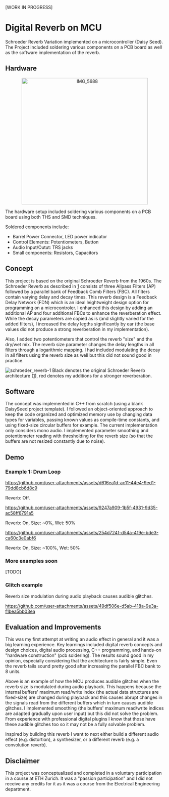 [WORK IN PROGRESS]

# Digital Reverb on MCU
Schroeder Reverb Variation implemented on a microcontroller (Daisy Seed). The Project included soldering various components on a PCB board as well as the software implementation of the reverb. 

## Hardware
<p align="center">
  <img src="https://github.com/user-attachments/assets/53c19c0d-a246-4ece-9cc3-dd77a06c6dfb"
       alt="IMG_5688"
       width="400"/>
</p>

The hardware setup included soldering various components on a PCB board using both THS and SMD techniques.

Soldered components include:
- Barrel Power Connector, LED power indicator
- Control Elements: Potentiometers, Button
- Audio Input/Outut: TRS jacks
- Small components: Resistors, Capacitors


## Concept
This project is based on the original Schroeder Reverb from the 1960s. The Schroeder Reverb as described in [1] consists of three Allpass Filters (AP) followed by a parallel bank of Feedback Comb Filters (FBC). All filters contain varying delay and decay times. This reverb design is a Feedback Delay Network (FDN) which is an ideal leightweight design option for programming on a microcontroler. I enhanced this design by adding an additional AP and four additional FBCs to enhance the reverberation effect. While the decay parameters are copied as is (and slightly varied for the added filters), I increased the delay legths significantly by ear (the base values did not produce a strong reverberation in my implementation). 

Also, I added two potentiometers that control the reverb "size" and the dry/wet mix. The reverb size parameter changes the delay lengths in all filters through a logarithmic mapping. I had included modulating the decay in all filters using the reverb size as well but this did not sound good in practice.  


![schroeder_reverb-1](https://github.com/user-attachments/assets/f9ec3a4c-8161-424d-862d-dac8188b8870)
Black denotes the original Schroeder Reverb architecture ([1]), red denotes my additions for a stronger reverberation.


## Software
The concept was implemented in C++ from scratch (using a blank DaisySeed project template). I followed an object-oriented approach to keep the code organized and optimized memory use by changing data types for variables, passing known values as compile-time constants, and using fixed-size circular buffers for example. The current implementation only considers mono audio. I implemented parameter smoothing and potentiometer reading with thresholding for the reverb size (so that the buffers are not resized constantly due to noise). 


## Demo

### Example 1: Drum Loop


https://github.com/user-attachments/assets/d616ea1d-ac11-44e4-9ed1-79dd8cb6d8c9

Reverb: Off.


https://github.com/user-attachments/assets/9247a909-1b5f-4931-9d35-ac58ff8791a5

Reverb: On, Size: ~0%, Wet: 50%


https://github.com/user-attachments/assets/254d724f-d54a-419e-bde3-ca60c3e0abf6

Reverb: On, Size: ~100%, Wet: 50%

### More examples soon
[TODO]


### Glitch example
Reverb size modulation during audio playback causes audible glitches.

https://github.com/user-attachments/assets/49df506e-d5ab-418a-9e3a-f1bea5bb03ea


## Evaluation and Improvements
This was my first attempt at writing an audio effect in general and it was a big learning experience. Key learnings included digital reverb concepts and design choices, digital audio processing, C++ programming, and hands-on "hardware construction" (pcb soldering). The results sound good in my opinion, especially considering that the architecture is fairly simple. Even the reverb tails sound pretty good after increasing the parallel FBC bank to 8 units. 

Above is an example of how the MCU produces audible glitches when the reverb size is modulated during audio playback. This happens because the internal buffers' maximum read/write index (the actual data structures are fixed-size) are changed during playback and this causes abrupt changes in the signals read from the different buffers which in turn causes audible glitches. I implemented smoothing (the buffers' maximum read/write indices are adapted gradually upon user input) but this did not solve the problem. From experience with professional digital plugins I know that those have these audible glitches too so it may not be a fully solvable problem. 

Inspired by building this reverb I want to next either build a different audio effect (e.g. distortion), a synthesizer, or a different reverb (e.g. a convolution reverb). 


## Disclaimer
This project was conceptualized and completed in a voluntary participation in a course at ETH Zurich. It was a "passion participation" and I did not receive any credits for it as it was a course from the Electrical Engineering department.


[1]: https://ccrma.stanford.edu/~jos/pasp/Schroeder_Reverberators.html
